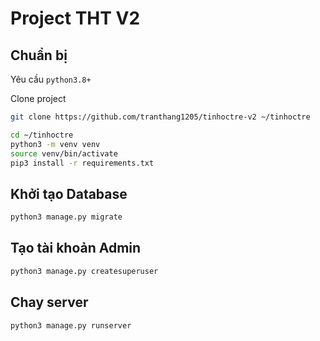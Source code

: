 # Project THT V2

## Chuẩn bị

Yêu cầu `python3.8+`

Clone project

```bash
git clone https://github.com/tranthang1205/tinhoctre-v2 ~/tinhoctre
```

```bash
cd ~/tinhoctre
python3 -m venv venv
source venv/bin/activate
pip3 install -r requirements.txt
```

## Khởi tạo Database

```bash
python3 manage.py migrate
```

## Tạo tài khoản Admin

```bash
python3 manage.py createsuperuser
```

## Chay server

```bash
python3 manage.py runserver
```